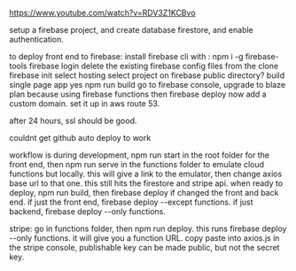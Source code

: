 https://www.youtube.com/watch?v=RDV3Z1KCBvo

setup a firebase project, and create database firestore, and enable authentication.

to deploy front end to firebase:
install firebase cli with : npm i -g firebase-tools
firebase login
delete the existing firebase config files from the clone
firebase init
select hosting
select project on firebase
public directory? build
single page app yes
npm run build
go to firebase console, upgrade to blaze plan because using firebase functions
then firebase deploy
now add a custom domain. set it up in aws route 53.

after 24 hours, ssl should be good.

couldnt get github auto deploy to work

workflow is during development, npm run start in the root folder for the front end, then npm run serve in the functions folder to emulate cloud functions but locally. this will give a link to the emulator, then change axios base url to that one. this still hits the firestore and stripe api.
when ready to deploy, npm run build, then firebase deploy if changed the front and back end.
if just the front end, firebase deploy --except functions. if just backend, firebase deploy --only functions.

stripe:
go in functions folder, then npm run deploy. this runs firebase deploy --only functions.
it will give you a function URL. copy paste into axios.js
in the stripe console, publishable key can be made public, but not the secret key.
